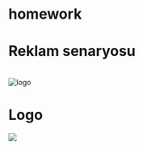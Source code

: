 # homework
<h1>Reklam senaryosu</h1> <br>
<image src="https://user-images.githubusercontent.com/82947584/153927911-6c7f9c20-c5da-431e-b32a-412d023a8a7c.PNG" alt="logo"><br>
<h1>Logo</h1>
<image src="https://user-images.githubusercontent.com/82947584/153927769-6ea6a89e-c64a-4ae5-80aa-b4c185005cc9.png">


